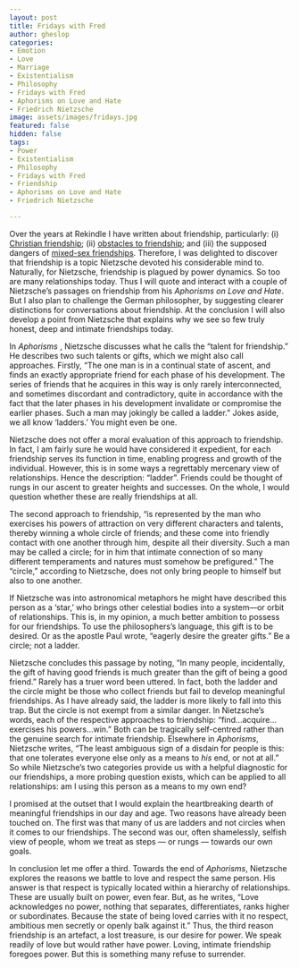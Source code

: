 ```yaml
---
layout: post
title: Fridays with Fred
author: gheslop
categories:
- Emotion
- Love
- Marriage
- Existentialism
- Philosophy
- Fridays with Fred
- Aphorisms on Love and Hate
- Friedrich Nietzsche
image: assets/images/fridays.jpg
featured: false
hidden: false
tags:
- Power
- Existentialism
- Philosophy
- Fridays with Fred
- Friendship
- Aphorisms on Love and Hate
- Friedrich Nietzsche

---
```

Over the years at Rekindle I have written about friendship, particularly: (i) [Christian friendship](http://www.rekindle.co.za/content/friendship/ "Christian friendship"); (ii) [obstacles to friendship](http://www.rekindle.co.za/content/six-obstacles-to-friendship-in-your-life/ "Six obstacles to friendship"); and (iii) the supposed dangers of [mixed-sex friendships](https://rekindle.co.za/content/can-i-be-friends-with-girls/ "Can I be friends with girls?"). Therefore, I was delighted to discover that friendship is a topic Nietzsche devoted his considerable mind to. Naturally, for Nietzsche, friendship is plagued by power dynamics. So too are many relationships today. Thus I will quote and interact with a couple of Nietzsche’s passages on friendship from his _Aphorisms on Love and Hate_. But I also plan to challenge the German philosopher, by suggesting clearer distinctions for conversations about friendship. At the conclusion I will also develop a point from Nietzsche that explains why we see so few truly honest, deep and intimate friendships today.

In _Aphorisms_ , Nietzsche discusses what he calls the “talent for friendship.” He describes two such talents or gifts, which we might also call approaches. Firstly, “The one man is in a continual state of ascent, and finds an exactly appropriate friend for each phase of his development. The series of friends that he acquires in this way is only rarely interconnected, and sometimes discordant and contradictory, quite in accordance with the fact that the later phases in his development invalidate or compromise the earlier phases. Such a man may jokingly be called a ladder.” Jokes aside, we all know ‘ladders.’ You might even be one.

Nietzsche does not offer a moral evaluation of this approach to friendship. In fact, I am fairly sure he would have considered it expedient, for each friendship serves its function in time, enabling progress and growth of the individual. However, this is in some ways a regrettably mercenary view of relationships. Hence the description: “ladder”. Friends could be thought of rungs in our ascent to greater heights and successes. On the whole, I would question whether these are really friendships at all.

The second approach to friendship, “is represented by the man who exercises his powers of attraction on very different characters and talents, thereby winning a whole circle of friends; and these come into friendly contact with one another through him, despite all their diversity. Such a man may be called a circle; for in him that intimate connection of so many different temperaments and natures must somehow be prefigured.” The “circle,” according to Nietzsche, does not only bring people to himself but also to one another.

If Nietzsche was into astronomical metaphors he might have described this person as a ‘star,’ who brings other celestial bodies into a system—or orbit of relationships. This is, in my opinion, a much better ambition to possess for our friendships. To use the philosophers’s language, this gift is to be desired. Or as the apostle Paul wrote, “eagerly desire the greater gifts.” Be a circle; not a ladder.

Nietzsche concludes this passage by noting, “In many people, incidentally, the gift of having good friends is much greater than the gift of being a good friend.” Rarely has a truer word been uttered. In fact, both the ladder and the circle might be those who collect friends but fail to develop meaningful friendships. As I have already said, the ladder is more likely to fall into this trap. But the circle is not exempt from a similar danger. In Nietzsche’s words, each of the respective approaches to friendship: “find…acquire…exercises his powers…win.” Both can be tragically self-centred rather than the genuine search for intimate friendship. Elsewhere in _Aphorisms_, Nietzsche writes, “The least ambiguous sign of a disdain for people is this: that one tolerates everyone else only as a means to _his_ end, or not at all.” So while Nietzsche’s two categories provide us with a helpful diagnostic for our friendships, a more probing question exists, which can be applied to all relationships: am I using this person as a means to my own end?

I promised at the outset that I would explain the heartbreaking dearth of meaningful friendships in our day and age. Two reasons have already been touched on. The first was that many of us are ladders and not circles when it comes to our friendships. The second was our, often shamelessly, selfish view of people, whom we treat as steps — or rungs — towards our own goals.

In conclusion let me offer a third. Towards the end of _Aphorisms_, Nietzsche explores the reasons we battle to love and respect the same person. His answer is that respect is typically located within a hierarchy of relationships. These are usually built on power, even fear. But, as he writes, “Love acknowledges no power, nothing that separates, differentiates, ranks higher or subordinates. Because the state of being loved carries with it no respect, ambitious men secretly or openly balk against it.” Thus, the third reason friendship is an artefact, a lost treasure, is our desire for power. We speak readily of love but would rather have power. Loving, intimate friendship foregoes power. But this is something many refuse to surrender.